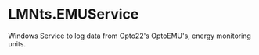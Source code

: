 LMNts.EMUService
================

Windows Service to log data from Opto22's OptoEMU's, energy monitoring units.

